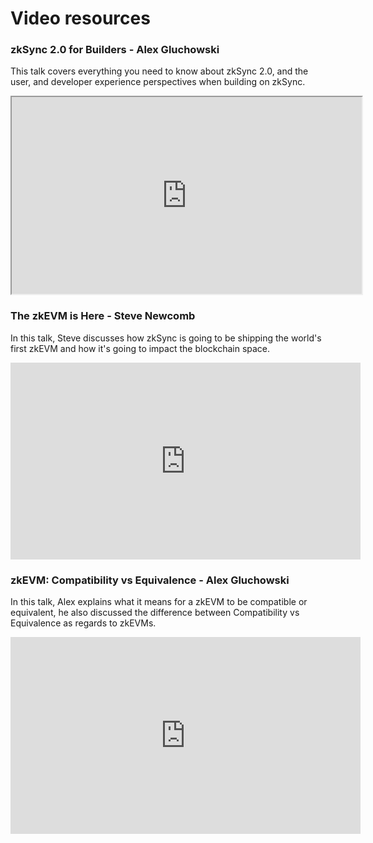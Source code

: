 # Video resources

### zkSync 2.0 for Builders - Alex Gluchowski

This talk covers everything you need to know about zkSync 2.0, and the user, and developer experience perspectives when building on zkSync.

<iframe width="560" height="315" src="https://www.youtube.com/embed/xd2siik0iBU" title="zSync 2.0 for Builders - Alex Gluchowski frameborder="0" allow="accelerometer; clipboard-write; encrypted-media; gyroscope; picture-in-picture" allowfullscreen></iframe>

### The zkEVM is Here - Steve Newcomb

In this talk, Steve discusses how zkSync is going to be shipping the world's first zkEVM and how it's going to impact the blockchain space. 

<iframe width="560" height="315" src="https://www.youtube.com/embed/QkZUlqetTRA?start=600" title="The zkEVM is Here - Steve Newcomb" frameborder="0" allow="accelerometer; clipboard-write; encrypted-media; gyroscope; picture-in-picture" allowfullscreen></iframe>

### zkEVM: Compatibility vs Equivalence - Alex Gluchowski

In this talk, Alex explains what it means for a zkEVM to be compatible or equivalent, he also discussed the difference between Compatibility vs Equivalence as regards to zkEVMs.

<iframe width="560" height="315" src="https://www.youtube.com/embed/yaLqYGjnc90?start=20" title="zkEVM: Compatibility vs Equivalence - Alex Gluchowski" frameborder="0" allow="accelerometer; clipboard-write; encrypted-media; gyroscope; picture-in-picture" allowfullscreen></iframe>
